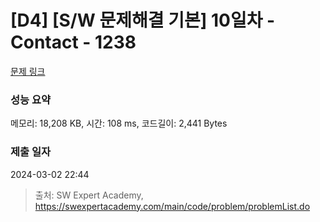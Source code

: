 # [D4] [S/W 문제해결 기본] 10일차 - Contact - 1238 

[문제 링크](https://swexpertacademy.com/main/code/problem/problemDetail.do?contestProbId=AV15B1cKAKwCFAYD) 

### 성능 요약

메모리: 18,208 KB, 시간: 108 ms, 코드길이: 2,441 Bytes

### 제출 일자

2024-03-02 22:44



> 출처: SW Expert Academy, https://swexpertacademy.com/main/code/problem/problemList.do